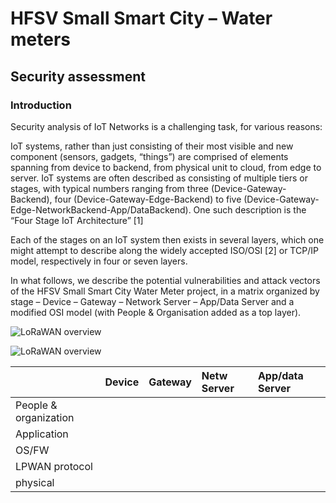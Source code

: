 # HFSV Small Smart City – Water meters
## Security assessment

### Introduction

Security analysis of IoT Networks is a challenging task, for various reasons:

IoT systems, rather than just consisting of their most visible and new component (sensors, gadgets, “things”) are comprised of elements spanning from device to backend, from physical unit to cloud, from edge to server.
IoT systems are often described as consisting of multiple tiers or stages, with typical numbers ranging from three (Device-Gateway-Backend), four (Device-Gateway-Edge-Backend) to five (Device-Gateway-Edge-NetworkBackend-App/DataBackend).
One such description is the “Four Stage IoT Architecture” [1]

Each of the stages on an IoT system then exists in several layers, which one might attempt to describe along the widely accepted ISO/OSI [2] or TCP/IP model, respectively in four or seven layers.

In what follows, we describe the potential vulnerabilities and attack vectors of the HFSV Small Smart City Water Meter project, in a matrix organized by stage – Device – Gateway – Network Server – App/Data Server
and
a modified OSI model (with People & Organisation added as a top layer).


![LoRaWAN overview](https://github.com/ITU-PITLab/LoRaWAN_security/blob/master/LoRaWAN-Overview.png "LoRaWAN overview")


![LoRaWAN overview](https://github.com/ITU-PITLab/LoRaWAN_security/blob/master/LoRaWAN-Overview.png "LoRaWAN overview")


|                       |   Device     |   Gateway    |  Netw Server | App/data Server    |
|:--------------------- |:-------------|:-------------|:-------------|:-------------|
| People & organization |              |              |              |              |
| Application           |              |              |              |              |
| OS/FW                 |              |              |              |              |
| LPWAN protocol        |              |              |              |              |
| physical              |              |              |              |              |

